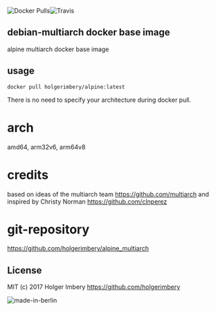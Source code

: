 ![Docker Pulls](https://img.shields.io/docker/pulls/holgerimbery/alpine.svg)![Travis](https://img.shields.io/travis/holgerimbery/alpine_multiarch.svg)
## debian-multiarch docker base image
alpine multiarch docker base image

## usage 
```
docker pull holgerimbery/alpine:latest
```

There is no need to specify your architecture during docker pull.


# arch
amd64, arm32v6, arm64v8


# credits
based on ideas of the multiarch team https://github.com/multiarch and inspired by Christy Norman https://github.com/clnperez

# git-repository
https://github.com/holgerimbery/alpine_multiarch

## License
MIT (c) 2017 Holger Imbery https://github.com/holgerimbery

![made-in-berlin](https://github.com/holgerimbery/environment/raw/master/made-in-berlin-badge_small.png)
